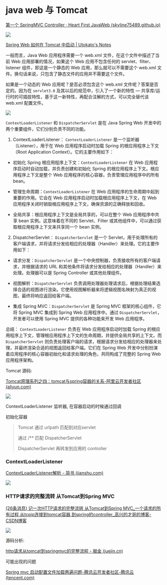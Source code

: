 # java web 与 Tomcat

[第一个 SpringMVC Controller · Heart First JavaWeb (skyline75489.github.io)](https://skyline75489.github.io/Heart-First-JavaWeb/5-First-SpringMVC-Controller.html)



![](https://raw.githubusercontent.com/HongXiaoHong/images/main/picture/20230725234231.png)



[Spring Web 如何在 Tomcat 中启动 | Utokato's Notes](https://utokato.cn/2019/10/19/spring-run-with-or-without-external-tomcat/)



一般而言，Java Web 应用程序需要一个 web.xml 文件，在这个文件中描述了当前 Web 应用部署的情况，如果这个 Web 应用不包含任何的 servlet、filter、listener 组件，即这是一个静态的 Web 应用，那么就可以不需要这个 web.xml 文件。换句话来说，只包含了静态文件的应用并不需要这个文件。

如果是一个动态的 Web 应用呢？是否必须包含这个 web.xml 文件呢？答案是否定的。因为在 `servlet3.0` 及其以后的规范中，引入了一个新的特性 — 共享库/运行时的可插拔特性，基于这一新特性，再配合注解的方式，可以完全替代该 web.xml 配置文件。

![](https://raw.githubusercontent.com/HongXiaoHong/images/main/picture/20230725230250.png)



`ContextLoaderListener` 和 `DispatcherServlet` 是在 Java Spring Web 开发中的两个重要组件，它们分别负责不同的功能。

1. ContextLoaderListener：
   `ContextLoaderListener` 是一个监听器（Listener），用于在 Web 应用程序启动时加载 Spring 的根应用程序上下文（Root Application Context）。它的主要作用如下：
- 初始化 Spring 根应用程序上下文：`ContextLoaderListener` 在 Web 应用程序启动时自动加载，并负责创建和初始化 Spring 的根应用程序上下文。根应用程序上下文是整个 Web 应用程序的核心容器，负责管理应用程序中的所有 bean。

- 管理生命周期：`ContextLoaderListener` 在 Web 应用程序的生命周期中起到重要的作用。它会在 Web 应用程序启动时加载根应用程序上下文，在 Web 应用程序关闭时销毁根应用程序上下文，确保资源的正确释放和回收。

- 全局共享：根应用程序上下文是全局共享的，可以在整个 Web 应用程序中共享 bean 实例。这意味着在不同的 Servlet、Filter 或其他组件中，可以通过获取根应用程序上下文来共享同一个 bean 实例。
2. DispatcherServlet：
   `DispatcherServlet` 是一个 Servlet，用于处理所有的客户端请求，并将请求分发给相应的处理器（Handler）来处理。它的主要作用如下：
- 请求分发：`DispatcherServlet` 是一个中央控制器，负责接收所有的客户端请求，并根据请求的 URL 和其他条件将请求分发给相应的处理器（Handler）来处理。处理器可以是 Spring Controller 或其他处理组件。

- 视图解析：`DispatcherServlet` 负责调用处理器处理请求后，根据处理结果选择合适的视图进行渲染。它使用视图解析器来将逻辑视图名映射为真正的视图，最终将响应返回给客户端。

- 集成 Spring MVC：`DispatcherServlet` 是 Spring MVC 框架的核心组件，它将 Spring MVC 集成到 Spring Web 应用程序中。通过 `DispatcherServlet`，开发者可以使用 Spring MVC 提供的各种功能来开发 Web 应用程序。

总结：
`ContextLoaderListener` 负责在 Web 应用程序启动时加载 Spring 的根应用程序上下文，管理根应用程序上下文的生命周期，并提供全局共享的上下文。而 `DispatcherServlet` 则负责处理客户端的请求，根据请求分发给相应的处理器来处理，并最终渲染合适的视图返回给客户端。它们在 Spring Web 开发中分别扮演着应用程序的核心容器初始化和请求处理的角色，共同构成了完整的 Spring Web 应用程序架构。



Tomcat 源码:

[Tomcat原理系列之四：tomcat与spring容器的关系-阿里云开发者社区 (aliyun.com)](https://developer.aliyun.com/article/924391?ex=cloudnative#slide-5)

![](https://raw.githubusercontent.com/HongXiaoHong/images/main/picture/20230725233813.png)



ContextLoaderListener 监听器, 在容器启动的时候通过回调

初始化容器



> Tomcat 通过 urlpath 匹配到对应servlet
> 
> 通过 /** 匹配 DispatcherServlet
> 
> DispatcherServlet 再转发到应用的 controller



### ContextLoaderListener

[ContextLoaderListener解析 - 简书 (jianshu.com)](https://www.jianshu.com/p/523bfddf0810)

![](https://raw.githubusercontent.com/HongXiaoHong/images/main/picture/20230725231936.png)



### HTTP请求的完整流转 从Tomcat到Spring MVC

[(26条消息) 记一次HTTP请求的完整流转 从Tomcat到Spring MVC_一个请求的所有过程,从tcpip连接到tomcat容器,到spring的controller_高兴的才哥的博客-CSDN博客](https://blog.csdn.net/u012803274/article/details/104723613)

![](https://raw.githubusercontent.com/HongXiaoHong/images/main/picture/20230725234030.png)



源码分析:



[http请求从tomcat到springmvc的完整流程 - 掘金 (juejin.cn)](https://juejin.cn/post/7110415265271119880)



可能出现的问题

[Spring mvc 启动配置文件加载两遍问题-腾讯云开发者社区-腾讯云 (tencent.com)](https://cloud.tencent.com/developer/article/1129875)


